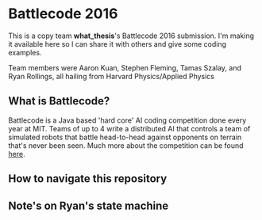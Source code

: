 # Battlecode 2016
This is a copy team **what_thesis**'s Battlecode 2016 submission. I'm making it available here so I can share it with others and give some coding examples.

Team members were Aaron Kuan, Stephen Fleming, Tamas Szalay, and Ryan Rollings, all hailing from Harvard Physics/Applied Physics

## What is Battlecode?
Battlecode is a Java based 'hard core' AI coding competition done every year at MIT. Teams of up to 4 write a distributed AI that controls a team of simulated robots that battle head-to-head against opponents on terrain that's never been seen. Much more about the competition can be found [here](https://www.battlecode.org/contestants/about/).

## How to navigate this repository

## Note's on Ryan's state machine